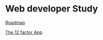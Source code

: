# Web developer Study

[Roadmap](https://github.com/kamranahmedse/developer-roadmap)

[The 12 factor App](https://12factor.net/)
